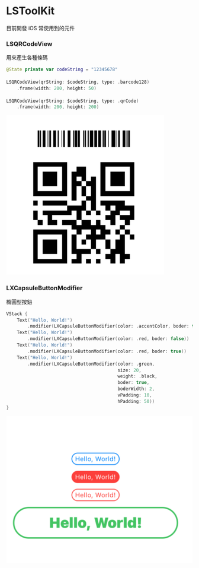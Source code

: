 # LSToolKit

目前開發 iOS 常使用到的元件

### LSQRCodeView
用來產生各種條碼
```swift
@State private var codeString = "12345678"

LSQRCodeView(qrString: $codeString, type: .barcode128)
    .frame(width: 200, height: 50)

LSQRCodeView(qrString: $codeString, type: .qrCode)
    .frame(width: 200, height: 200)
```
![alt text](https://github.com/dearhui/LSToolKit/blob/14a7b1acbcd446ced8c781a219e3d5367ff5d261/images/LSQRCodeViewScreenShot.png?raw=true)

### LXCapsuleButtonModifier
橢圓型按鈕
```swift
VStack {
    Text("Hello, World!")
        .modifier(LXCapsuleButtonModifier(color: .accentColor, boder: true))
    Text("Hello, World!")
        .modifier(LXCapsuleButtonModifier(color: .red, boder: false))
    Text("Hello, World!")
        .modifier(LXCapsuleButtonModifier(color: .red, boder: true))
    Text("Hello, World!")
        .modifier(LXCapsuleButtonModifier(color: .green,
                                          size: 20,
                                          weight: .black,
                                          boder: true,
                                          boderWidth: 2,
                                          vPadding: 10,
                                          hPadding: 50))
}
```
![alt text](https://github.com/dearhui/LSToolKit/blob/3453d37705084fd8020d7a20e4939a28b28bea75/images/capsulebutton.png?raw=true)
